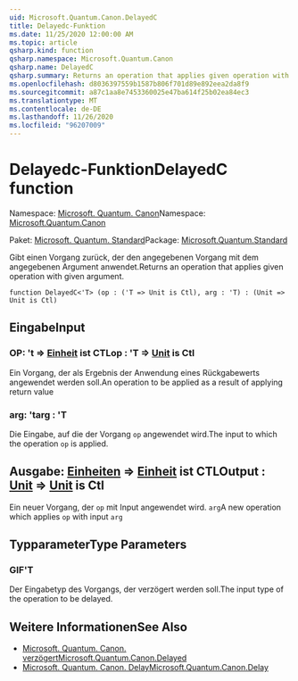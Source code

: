 ```yaml
---
uid: Microsoft.Quantum.Canon.DelayedC
title: Delayedc-Funktion
ms.date: 11/25/2020 12:00:00 AM
ms.topic: article
qsharp.kind: function
qsharp.namespace: Microsoft.Quantum.Canon
qsharp.name: DelayedC
qsharp.summary: Returns an operation that applies given operation with given argument.
ms.openlocfilehash: d8036397559b1587b806f701d89e892eea2da8f9
ms.sourcegitcommit: a87c1aa8e7453360025e47ba614f25b02ea84ec3
ms.translationtype: MT
ms.contentlocale: de-DE
ms.lasthandoff: 11/26/2020
ms.locfileid: "96207009"
---
```

# <a name="delayedc-function"></a><span data-ttu-id="712ec-102">Delayedc-Funktion</span><span class="sxs-lookup"><span data-stu-id="712ec-102">DelayedC function</span></span>

<span data-ttu-id="712ec-103">Namespace: [Microsoft. Quantum. Canon](xref:Microsoft.Quantum.Canon)</span><span class="sxs-lookup"><span data-stu-id="712ec-103">Namespace: [Microsoft.Quantum.Canon](xref:Microsoft.Quantum.Canon)</span></span>

<span data-ttu-id="712ec-104">Paket: [Microsoft. Quantum. Standard](https://nuget.org/packages/Microsoft.Quantum.Standard)</span><span class="sxs-lookup"><span data-stu-id="712ec-104">Package: [Microsoft.Quantum.Standard](https://nuget.org/packages/Microsoft.Quantum.Standard)</span></span>


<span data-ttu-id="712ec-105">Gibt einen Vorgang zurück, der den angegebenen Vorgang mit dem angegebenen Argument anwendet.</span><span class="sxs-lookup"><span data-stu-id="712ec-105">Returns an operation that applies given operation with given argument.</span></span>

```qsharp
function DelayedC<'T> (op : ('T => Unit is Ctl), arg : 'T) : (Unit => Unit is Ctl)
```


## <a name="input"></a><span data-ttu-id="712ec-106">Eingabe</span><span class="sxs-lookup"><span data-stu-id="712ec-106">Input</span></span>

### <a name="op--t--unit--is-ctl"></a><span data-ttu-id="712ec-107">OP: 't => [Einheit](xref:microsoft.quantum.lang-ref.unit)  ist CTL</span><span class="sxs-lookup"><span data-stu-id="712ec-107">op : 'T => [Unit](xref:microsoft.quantum.lang-ref.unit)  is Ctl</span></span>

<span data-ttu-id="712ec-108">Ein Vorgang, der als Ergebnis der Anwendung eines Rückgabewerts angewendet werden soll.</span><span class="sxs-lookup"><span data-stu-id="712ec-108">An operation to be applied as a result of applying return value</span></span>


### <a name="arg--t"></a><span data-ttu-id="712ec-109">arg: 't</span><span class="sxs-lookup"><span data-stu-id="712ec-109">arg : 'T</span></span>

<span data-ttu-id="712ec-110">Die Eingabe, auf die der Vorgang `op` angewendet wird.</span><span class="sxs-lookup"><span data-stu-id="712ec-110">The input to which the operation `op` is applied.</span></span>



## <a name="output--unit--unit--is-ctl"></a><span data-ttu-id="712ec-111">Ausgabe: [Einheiten](xref:microsoft.quantum.lang-ref.unit) => [Einheit](xref:microsoft.quantum.lang-ref.unit)  ist CTL</span><span class="sxs-lookup"><span data-stu-id="712ec-111">Output : [Unit](xref:microsoft.quantum.lang-ref.unit) => [Unit](xref:microsoft.quantum.lang-ref.unit)  is Ctl</span></span>

<span data-ttu-id="712ec-112">Ein neuer Vorgang, der `op` mit Input angewendet wird. `arg`</span><span class="sxs-lookup"><span data-stu-id="712ec-112">A new operation which applies `op` with input `arg`</span></span>

## <a name="type-parameters"></a><span data-ttu-id="712ec-113">Typparameter</span><span class="sxs-lookup"><span data-stu-id="712ec-113">Type Parameters</span></span>

### <a name="t"></a><span data-ttu-id="712ec-114">GIF</span><span class="sxs-lookup"><span data-stu-id="712ec-114">'T</span></span>

<span data-ttu-id="712ec-115">Der Eingabetyp des Vorgangs, der verzögert werden soll.</span><span class="sxs-lookup"><span data-stu-id="712ec-115">The input type of the operation to be delayed.</span></span>

## <a name="see-also"></a><span data-ttu-id="712ec-116">Weitere Informationen</span><span class="sxs-lookup"><span data-stu-id="712ec-116">See Also</span></span>

- [<span data-ttu-id="712ec-117">Microsoft. Quantum. Canon. verzögert</span><span class="sxs-lookup"><span data-stu-id="712ec-117">Microsoft.Quantum.Canon.Delayed</span></span>](xref:Microsoft.Quantum.Canon.Delayed)
- [<span data-ttu-id="712ec-118">Microsoft. Quantum. Canon. Delay</span><span class="sxs-lookup"><span data-stu-id="712ec-118">Microsoft.Quantum.Canon.Delay</span></span>](xref:Microsoft.Quantum.Canon.Delay)